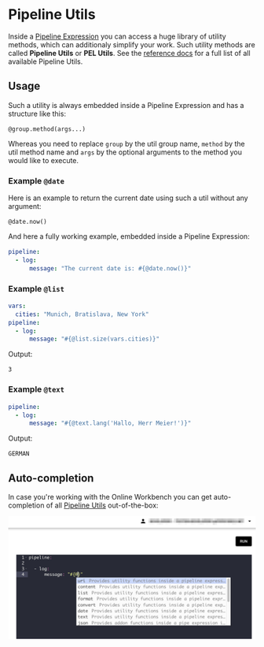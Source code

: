 # Pipeline Utils

Inside a [Pipeline Expression](../guides/../commands_pipelines/pel) you can access a huge library of utility methods, which can additionaly simplify your work. Such utility methods are called **Pipeline Utils** or **PEL Utils**. See the [reference docs](../../api/utils) for a full list of all available Pipeline Utils.

## Usage

Such a utility is always embedded inside a Pipeline Expression and has a structure like this:

```
@group.method(args...)
```

Whereas you need to replace `group` by the util group name, `method` by the util method name and `args` by the optional arguments to the method you would like to execute. 

### Example `@date`

Here is an example to return the current date using such a util without any argument:

```
@date.now()
```

And here a fully working example, embedded inside a Pipeline Expression:

```yaml  
pipeline:  
  - log:  
      message: "The current date is: #{@date.now()}"  
```  

### Example `@list`

```yaml {5}
vars:
  cities: "Munich, Bratislava, New York"
pipeline:
  - log: 
      message: "#{@list.size(vars.cities)}"
```

Output:

```
3
```

### Example `@text`

```yaml
pipeline:
  - log: 
      message: "#{@text.lang('Hallo, Herr Meier!')}"
```

Output:

```
GERMAN
```


## Auto-completion
In case you're working with the Online Workbench you can get auto-completion of all [Pipeline Utils](../../api/utils.md) out-of-the-box:

![](../../img/workbench-completion-utils.png)  